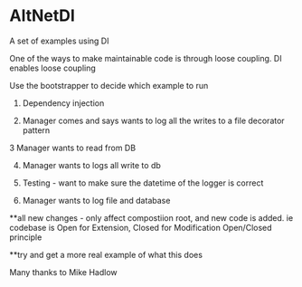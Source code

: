 AltNetDI
===========

A set of examples using DI

One of the ways to make maintainable code is through loose coupling.
DI enables loose coupling


Use the bootstrapper to decide which example to run

1. Dependency injection

2. Manager comes and says wants to log all the writes to a file
     decorator pattern

3 Manager wants to read from DB

4. Manager wants to logs all write to db

5. Testing - want to make sure the datetime of the logger is correct

6. Manager wants to log file and database

**all new changes - only affect compostiion root, and new code is added.
ie codebase is Open for Extension, Closed for Modification
  Open/Closed principle

**try and get a more real example of what this does


Many thanks to Mike Hadlow
